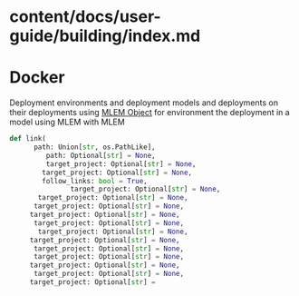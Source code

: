 # content/docs/user-guide/building/index.md
# Docker

Deployment environments and deployment models and deployments on their deployments using
[MLEM Object](/doc/user-guide/basic-concepts) for environment the deployment in a model using MLEM with MLEM

```py
def link(
      path: Union[str, os.PathLike],
         path: Optional[str] = None,
         target_project: Optional[str] = None,
        target_project: Optional[str] = None,
        follow_links: bool = True,
               target_project: Optional[str] = None,
       target_project: Optional[str] = None,
      target_project: Optional[str] = None,
     target_project: Optional[str] = None,
      target_project: Optional[str] = None,
       target_project: Optional[str] = None,
     target_project: Optional[str] = None,
      target_project: Optional[str] = None,
      target_project: Optional[str] = None,
     target_project: Optional[str] = None,
      target_project: Optional[str] = None,
     target_project: Optional[str] = 